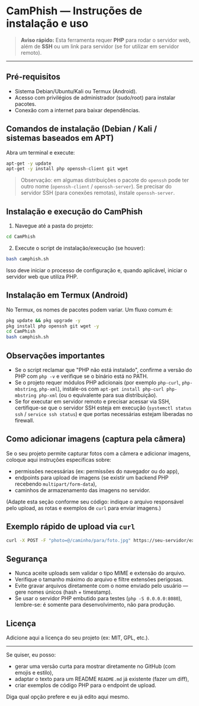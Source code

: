 # CamPhish — Instruções de instalação e uso

> **Aviso rápido:** Esta ferramenta requer **PHP** para rodar o servidor web, além de **SSH** ou um link para servidor (se for utilizar em servidor remoto).

---

## Pré-requisitos

* Sistema Debian/Ubuntu/Kali ou Termux (Android).
* Acesso com privilégios de administrador (sudo/root) para instalar pacotes.
* Conexão com a internet para baixar dependências.

## Comandos de instalação (Debian / Kali / sistemas baseados em APT)

Abra um terminal e execute:

```bash
apt-get -y update
apt-get -y install php openssh-client git wget
```

> Observação: em algumas distribuições o pacote do `openssh` pode ter outro nome (`openssh-client` / `openssh-server`). Se precisar do servidor SSH (para conexões remotas), instale `openssh-server`.

## Instalação e execução do CamPhish

1. Navegue até a pasta do projeto:

```bash
cd CamPhish
```

2. Execute o script de instalação/execução (se houver):

```bash
bash camphish.sh
```

Isso deve iniciar o processo de configuração e, quando aplicável, iniciar o servidor web que utiliza PHP.

## Instalação em Termux (Android)

No Termux, os nomes de pacotes podem variar. Um fluxo comum é:

```bash
pkg update && pkg upgrade -y
pkg install php openssh git wget -y
cd CamPhish
bash camphish.sh
```

## Observações importantes

* Se o script reclamar que "PHP não está instalado", confirme a versão do PHP com `php -v` e verifique se o binário está no PATH.
* Se o projeto requer módulos PHP adicionais (por exemplo `php-curl`, `php-mbstring`, `php-xml`), instale-os com `apt-get install php-curl php-mbstring php-xml` (ou o equivalente para sua distribuição).
* Se for executar em servidor remoto e precisar acessar via SSH, certifique-se que o servidor SSH esteja em execução (`systemctl status ssh` / `service ssh status`) e que portas necessárias estejam liberadas no firewall.

## Como adicionar imagens (captura pela câmera)

Se o seu projeto permite capturar fotos com a câmera e adicionar imagens, coloque aqui instruções específicas sobre:

* permissões necessárias (ex: permissões do navegador ou do app),
* endpoints para upload de imagens (se existir um backend PHP recebendo `multipart/form-data`),
* caminhos de armazenamento das imagens no servidor.

(Adapte esta seção conforme seu código: indique o arquivo responsável pelo upload, as rotas e exemplos de `curl` para enviar imagens.)

## Exemplo rápido de upload via `curl`

```bash
curl -X POST -F "photo=@/caminho/para/foto.jpg" https://seu-servidor/exemplo_upload.php
```

## Segurança

* Nunca aceite uploads sem validar o tipo MIME e extensão do arquivo.
* Verifique o tamanho máximo do arquivo e filtre extensões perigosas.
* Evite gravar arquivos diretamente com o nome enviado pelo usuário — gere nomes únicos (hash + timestamp).
* Se usar o servidor PHP embutido para testes (`php -S 0.0.0.0:8080`), lembre-se: é somente para desenvolvimento, não para produção.

## Licença

Adicione aqui a licença do seu projeto (ex: MIT, GPL, etc.).

---

Se quiser, eu posso:

* gerar uma versão curta para mostrar diretamente no GitHub (com emojis e estilo),
* adaptar o texto para um README `README.md` já existente (fazer um diff),
* criar exemplos de código PHP para o endpoint de upload.

Diga qual opção prefere e eu já edito aqui mesmo.
